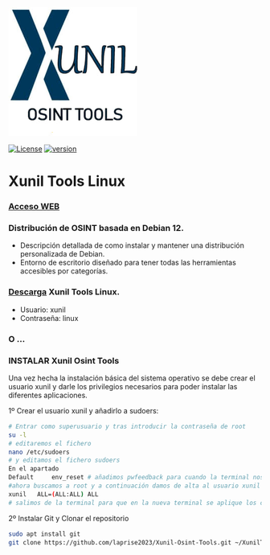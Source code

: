![LogoREADME](https://github.com/laprise2023/Xunil-Osint-Tools/blob/main/Imagenes/LogoXunil.jpg)

[![License](https://img.shields.io/badge/license-GPLv3-FF8400.svg)](https://github.com/blacklanternsecurity/bbot/blob/dev/LICENSE) [![version](https://img.shields.io/badge/version-1.0.0-green.svg)](https://semver.org)

# Xunil Tools Linux 
### [Acceso WEB](https://sites.google.com/view/xunilosint/inicio)
### Distribución de OSINT basada en Debian 12.

- Descripción detallada de como instalar y mantener una distribución personalizada de Debian.
- Entorno de escritorio diseñado para tener todas las herramientas accesibles por categorías.

### [Descarga](https://sites.google.com/view/xunilosint/descarga/) Xunil Tools Linux.

- Usuario: xunil
- Contraseña: linux


### O ...

### INSTALAR Xunil Osint Tools

Una vez hecha la instalación básica del sistema operativo se debe crear el usuario xunil 
y darle los privilegios necesarios para poder instalar las diferentes aplicaciones.

1º Crear el usuario xunil y añadirlo a sudoers:
~~~bash
# Entrar como superusuario y tras introducir la contraseña de root 
su -l
# editaremos el fichero
nano /etc/sudoers
# y editamos el fichero sudoers
En el apartado
Default     env_reset # añadimos pwfeedback para cuando la terminal nos solicite la contraseña aparezca asteriscos
#ahora buscamos a root y a continuación damos de alta al usuario xunil con los mismos privilegios que root
xunil   ALL=(ALL:ALL) ALL
# salimos de la terminal para que en la nueva terminal se aplique los cambios realizados
~~~
2º Instalar Git y Clonar el repositorio
~~~bash
sudo apt install git
git clone https://github.com/laprise2023/Xunil-Osint-Tools.git ~/XunilTools

~~~

